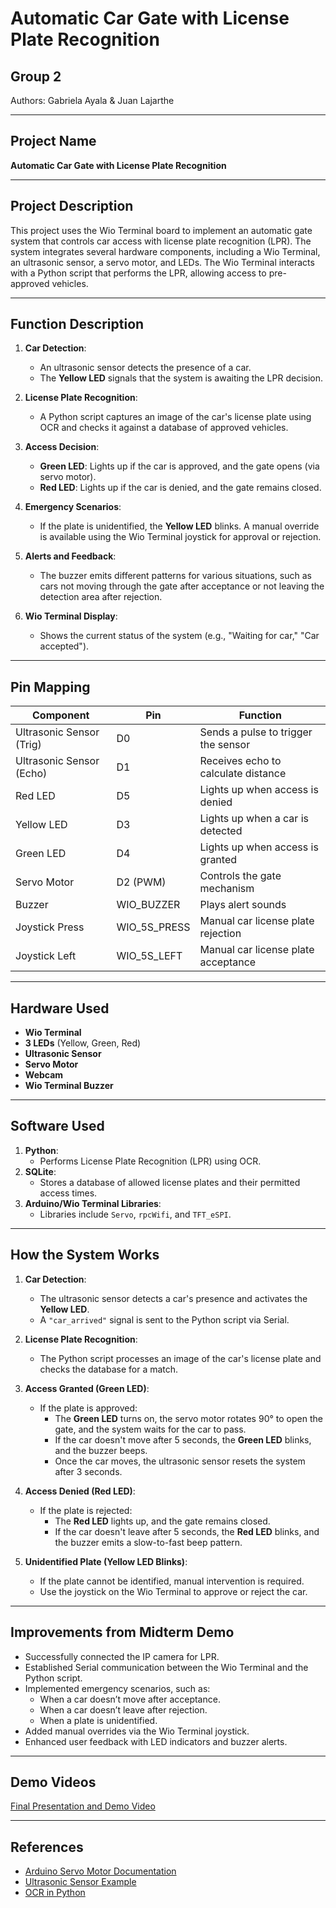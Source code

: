 # Automatic Car Gate with License Plate Recognition

## Group 2
Authors: Gabriela Ayala & Juan Lajarthe

---

## Project Name
**Automatic Car Gate with License Plate Recognition**

---

## Project Description
This project uses the Wio Terminal board to implement an automatic gate system that controls car access with license plate recognition (LPR). The system integrates several hardware components, including a Wio Terminal, an ultrasonic sensor, a servo motor, and LEDs. The Wio Terminal interacts with a Python script that performs the LPR, allowing access to pre-approved vehicles.

---

## Function Description
1. **Car Detection**:  
   - An ultrasonic sensor detects the presence of a car.
   - The **Yellow LED** signals that the system is awaiting the LPR decision.

2. **License Plate Recognition**:  
   - A Python script captures an image of the car's license plate using OCR and checks it against a database of approved vehicles.

3. **Access Decision**:  
   - **Green LED**: Lights up if the car is approved, and the gate opens (via servo motor).  
   - **Red LED**: Lights up if the car is denied, and the gate remains closed.  

4. **Emergency Scenarios**:  
   - If the plate is unidentified, the **Yellow LED** blinks. A manual override is available using the Wio Terminal joystick for approval or rejection.

5. **Alerts and Feedback**:  
   - The buzzer emits different patterns for various situations, such as cars not moving through the gate after acceptance or not leaving the detection area after rejection.  

6. **Wio Terminal Display**:  
   - Shows the current status of the system (e.g., "Waiting for car," "Car accepted").

---

## Pin Mapping

| **Component**            | **Pin**        | **Function**                                      |
|---------------------------|----------------|--------------------------------------------------|
| Ultrasonic Sensor (Trig)  | D0             | Sends a pulse to trigger the sensor              |
| Ultrasonic Sensor (Echo)  | D1             | Receives echo to calculate distance              |
| Red LED                   | D5             | Lights up when access is denied                 |
| Yellow LED                | D3             | Lights up when a car is detected                |
| Green LED                 | D4             | Lights up when access is granted                |
| Servo Motor               | D2 (PWM)       | Controls the gate mechanism                     |
| Buzzer                    | WIO_BUZZER     | Plays alert sounds                              |
| Joystick Press            | WIO_5S_PRESS   | Manual car license plate rejection              |
| Joystick Left             | WIO_5S_LEFT    | Manual car license plate acceptance             |

---

## Hardware Used
- **Wio Terminal**
- **3 LEDs** (Yellow, Green, Red)
- **Ultrasonic Sensor**
- **Servo Motor**
- **Webcam**
- **Wio Terminal Buzzer**

---

## Software Used
1. **Python**:  
   - Performs License Plate Recognition (LPR) using OCR.
2. **SQLite**:  
   - Stores a database of allowed license plates and their permitted access times.
3. **Arduino/Wio Terminal Libraries**:  
   - Libraries include `Servo`, `rpcWifi`, and `TFT_eSPI`.

---

## How the System Works

1. **Car Detection**:  
   - The ultrasonic sensor detects a car's presence and activates the **Yellow LED**.  
   - A `"car_arrived"` signal is sent to the Python script via Serial.

2. **License Plate Recognition**:  
   - The Python script processes an image of the car's license plate and checks the database for a match.  

3. **Access Granted (Green LED)**:  
   - If the plate is approved:  
     - The **Green LED** turns on, the servo motor rotates 90° to open the gate, and the system waits for the car to pass.  
     - If the car doesn't move after 5 seconds, the **Green LED** blinks, and the buzzer beeps.  
     - Once the car moves, the ultrasonic sensor resets the system after 3 seconds.

4. **Access Denied (Red LED)**:  
   - If the plate is rejected:  
     - The **Red LED** lights up, and the gate remains closed.  
     - If the car doesn't leave after 5 seconds, the **Red LED** blinks, and the buzzer emits a slow-to-fast beep pattern.  

5. **Unidentified Plate (Yellow LED Blinks)**:  
   - If the plate cannot be identified, manual intervention is required.  
   - Use the joystick on the Wio Terminal to approve or reject the car.

---

## Improvements from Midterm Demo
- Successfully connected the IP camera for LPR.  
- Established Serial communication between the Wio Terminal and the Python script.  
- Implemented emergency scenarios, such as:  
  - When a car doesn’t move after acceptance.  
  - When a car doesn’t leave after rejection.  
  - When a plate is unidentified.  
- Added manual overrides via the Wio Terminal joystick.  
- Enhanced user feedback with LED indicators and buzzer alerts.

---

## Demo Videos
[Final Presentation and Demo Video](http://tiny.cc/demofinal)

---

## References
- [Arduino Servo Motor Documentation](https://docs.arduino.cc/learn/electronics/servo-motors/)  
- [Ultrasonic Sensor Example](https://docs.arduino.cc/built-in-examples/sensors/Ping/)  
- [OCR in Python](https://pdf.wondershare.com/ocr/extracting-text-from-image-python.html#Part1.2)  


